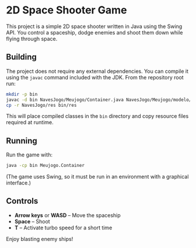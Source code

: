 # 2D Space Shooter Game

This project is a simple 2D space shooter written in Java using the Swing
API. You control a spaceship, dodge enemies and shoot them down while flying
through space.

## Building

The project does not require any external dependencies. You can compile it
using the `javac` command included with the JDK. From the repository root run:

```bash
mkdir -p bin
javac -d bin NavesJogo/Meujogo/Container.java NavesJogo/Meujogo/modelo/*.java
cp -r NavesJogo/res bin/res
```

This will place compiled classes in the `bin` directory and copy resource files
required at runtime.

## Running

Run the game with:

```bash
java -cp bin Meujogo.Container
```

(The game uses Swing, so it must be run in an environment with a graphical
interface.)

## Controls

- **Arrow keys** or **WASD** – Move the spaceship
- **Space** – Shoot
- **T** – Activate turbo speed for a short time

Enjoy blasting enemy ships!
